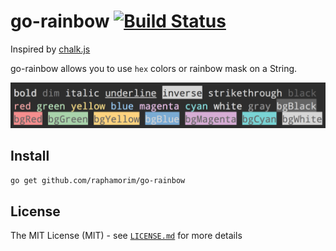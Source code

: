 # go-rainbow [![Build Status](https://img.shields.io/travis/fatih/color.svg?style=flat-square)](https://travis-ci.org/raphamorim/go-rainbow)

Inspired by [chalk.js](https://github.com/chalk/chalk)

go-rainbow allows you to use `hex` colors or rainbow mask on a String.

![Sample](assets/sample.png)

## Install

```bash
go get github.com/raphamorim/go-rainbow
```

## License

The MIT License (MIT) - see [`LICENSE.md`](https://github.com/raphamorim/go-rainbow/blob/master/LICENSE.md) for more details

